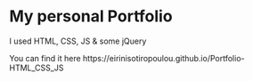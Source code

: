 
<h1>My personal Portfolio</h1> 
<p>I used HTML, CSS, JS & some jQuery</p>
<p> You can find it here https://eirinisotiropoulou.github.io/Portfolio-HTML_CSS_JS </p>
